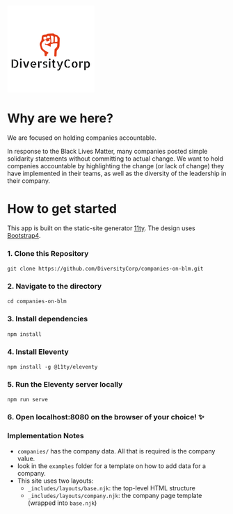 <img src="images/logo.png" />

# Why are we here?

We are focused on holding companies accountable.

In response to the Black Lives Matter, many companies posted simple solidarity statements without committing to actual change.
We want to hold companies accountable by highlighting the change (or lack of change) they have implemented in their teams, as well as the diversity of the leadership in their company.

# How to get started

This app is built on the static-site generator [11ty](https://www.11ty.dev/). The design uses [Bootstrap4](https://getbootstrap.com/docs/4.0/getting-started/introduction/).

### 1. Clone this Repository

```
git clone https://github.com/DiversityCorp/companies-on-blm.git
```

### 2. Navigate to the directory

```
cd companies-on-blm
```

### 3. Install dependencies

```
npm install
```

### 4. Install Eleventy

```
npm install -g @11ty/eleventy
```

### 5. Run the Eleventy server locally

```
npm run serve
```

### 6. Open localhost:8080 on the browser of your choice! ✨

### Implementation Notes

- `companies/` has the company data. All that is required is the company value.
- look in the `examples` folder for a template on how to add data for a company.
- This site uses two layouts:
  - `_includes/layouts/base.njk`: the top-level HTML structure
  - `_includes/layouts/company.njk`: the company page template (wrapped into `base.njk`)
